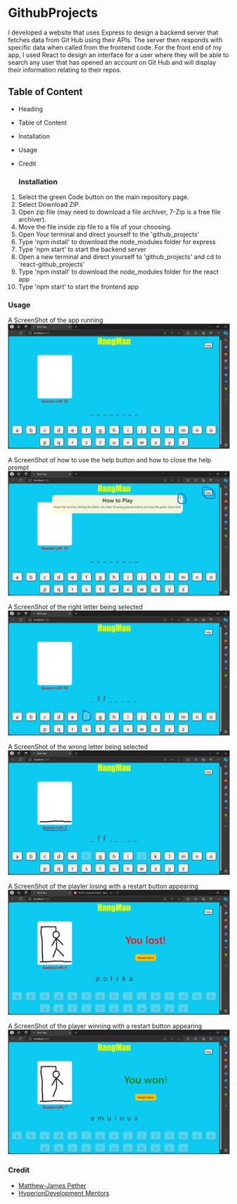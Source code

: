 # GithubProjects

I developed a website that uses Express to design a backend server that fetches data from Git Hub using their APIs. The server then responds with specific data when called from the frontend code. For the front end of my app, I used React to design an interface for a user where they will be able to search any user that has opened an account on Git Hub and will display their information relating to their repos.

## Table of Content
* Heading
* Table of Content
* Installation
* Usage
* Credit

  ### Installation
1. Select the green Code button on the main repository page.
1. Select Download ZIP.
1. Open zip file (may need to download a file archiver, 7-Zip is a free file archiver).
1. Move the file inside zip file to a file of your choosing.
1. Open Your terminal and direct yourself to the 'github_projects'
1. Type 'npm install' to download the node_modules folder for express
1. Type 'npm start' to start the backend server
1. Open a new terminal and direct yourself to 'github_projects' and cd to 'react-github_projects'
1. Type 'npm install' to download the node_modules folder for the react app
1. Type 'npm start' to start the frontend app

### Usage
A ScreenShot of the app running
![Hangman Screenshots/Screenshot(1).png](https://github.com/Matthew-JamesPether/Hangman/blob/main/react-hangman/Hangman%20Screenshots/Screenshot%20(1).png)

A ScreenShot of how to use the help button and how to close the help prompt
![Hangman Screenshots/Screenshot(2).png](https://github.com/Matthew-JamesPether/Hangman/blob/main/react-hangman/Hangman%20Screenshots/Screenshot%20(2).png)

A ScreenShot of the right letter being selected
![Hangman Screenshots/Screenshot(3).png](https://github.com/Matthew-JamesPether/Hangman/blob/main/react-hangman/Hangman%20Screenshots/Screenshot%20(3).png)

A ScreenShot of the wrong letter being selected 
![Hangman Screenshots/Screenshot(4).png](https://github.com/Matthew-JamesPether/Hangman/blob/main/react-hangman/Hangman%20Screenshots/Screenshot%20(4).png)

A ScreenShot of the playler losing with a restart button appearing
![Hangman Screenshots/Screenshot(5).png](https://github.com/Matthew-JamesPether/Hangman/blob/main/react-hangman/Hangman%20Screenshots/Screenshot%20(5).png)

A ScreenShot of the player winning with a restart button appearing
![Hangman Screenshots/Screenshot(6).png](https://github.com/Matthew-JamesPether/Hangman/blob/main/react-hangman/Hangman%20Screenshots/Screenshot%20(6).png)

### Credit
* [Matthew-James Pether](https://www.linkedin.com/in/m-j-pether-150793301)
* [HyperionDevelopment Mentors](https://www.hyperiondev.com/)

